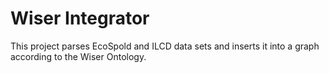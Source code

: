 # Wiser Integrator

This project parses EcoSpold and ILCD data sets and inserts it into a graph according to the Wiser Ontology.